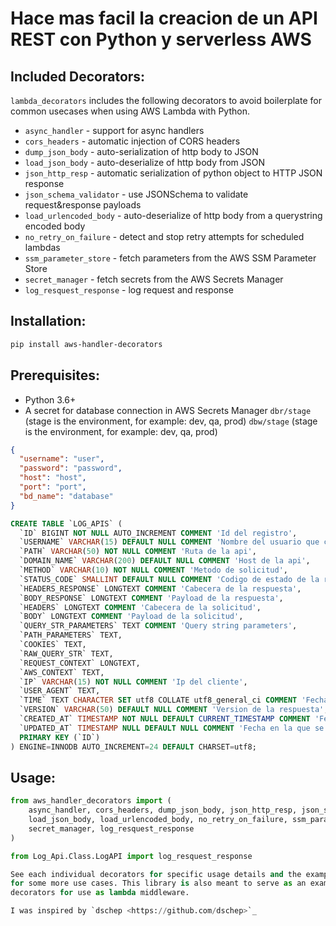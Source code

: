 # Hace mas facil la creacion de un API REST con Python y serverless AWS

Included Decorators:
--------------------
``lambda_decorators`` includes the following decorators to avoid boilerplate
for common usecases when using AWS Lambda with Python.

* `async_handler` - support for async handlers
* `cors_headers` - automatic injection of CORS headers
* `dump_json_body` - auto-serialization of http body to JSON
* `load_json_body` - auto-deserialize of http body from JSON
* `json_http_resp` - automatic serialization of python object to HTTP JSON response
* `json_schema_validator` - use JSONSchema to validate request&response payloads
* `load_urlencoded_body` - auto-deserialize of http body from a querystring encoded body
* `no_retry_on_failure` - detect and stop retry attempts for scheduled lambdas
* `ssm_parameter_store` - fetch parameters from the AWS SSM Parameter Store
* `secret_manager` - fetch secrets from the AWS Secrets Manager
* `log_resquest_response` - log request and response

Installation:
-------------
```bash
pip install aws-handler-decorators
```

Prerequisites:
--------------

* Python 3.6+
* A secret for database connection in AWS Secrets Manager
`dbr/stage` (stage is the environment, for example: dev, qa, prod)
`dbw/stage` (stage is the environment, for example: dev, qa, prod)
```json
{
  "username": "user",
  "password": "password",
  "host": "host",
  "port": "port",
  "bd_name": "database"
}
```
```sql
CREATE TABLE `LOG_APIS` (
  `ID` BIGINT NOT NULL AUTO_INCREMENT COMMENT 'Id del registro',
  `USERNAME` VARCHAR(15) DEFAULT NULL COMMENT 'Nombre del usuario que consume el servicio',
  `PATH` VARCHAR(50) NOT NULL COMMENT 'Ruta de la api',
  `DOMAIN_NAME` VARCHAR(200) DEFAULT NULL COMMENT 'Host de la api',
  `METHOD` VARCHAR(10) NOT NULL COMMENT 'Metodo de solicitud',
  `STATUS_CODE` SMALLINT DEFAULT NULL COMMENT 'Codigo de estado de la respuesta',
  `HEADERS_RESPONSE` LONGTEXT COMMENT 'Cabecera de la respuesta',
  `BODY_RESPONSE` LONGTEXT COMMENT 'Payload de la respuesta',
  `HEADERS` LONGTEXT COMMENT 'Cabecera de la solicitud',
  `BODY` LONGTEXT COMMENT 'Payload de la solicitud',
  `QUERY_STR_PARAMETERS` TEXT COMMENT 'Query string parameters',
  `PATH_PARAMETERS` TEXT,
  `COOKIES` TEXT,
  `RAW_QUERY_STR` TEXT,
  `REQUEST_CONTEXT` LONGTEXT,
  `AWS_CONTEXT` TEXT,
  `IP` VARCHAR(15) NOT NULL COMMENT 'Ip del cliente',
  `USER_AGENT` TEXT,
  `TIME` TEXT CHARACTER SET utf8 COLLATE utf8_general_ci COMMENT 'Fecha en la que se ejecuto la api',
  `VERSION` VARCHAR(50) DEFAULT NULL COMMENT 'Version de la respuesta',
  `CREATED_AT` TIMESTAMP NOT NULL DEFAULT CURRENT_TIMESTAMP COMMENT 'Fecha de creacion del registro',
  `UPDATED_AT` TIMESTAMP NULL DEFAULT NULL COMMENT 'Fecha en la que se actualizo el registro',
  PRIMARY KEY (`ID`)
) ENGINE=INNODB AUTO_INCREMENT=24 DEFAULT CHARSET=utf8;

```

Usage:
------
```python
from aws_handler_decorators import (
    async_handler, cors_headers, dump_json_body, json_http_resp, json_schema_validator,
    load_json_body, load_urlencoded_body, no_retry_on_failure, ssm_parameter_store,
    secret_manager, log_resquest_response
)

from Log_Api.Class.LogAPI import log_resquest_response

See each individual decorators for specific usage details and the example_
for some more use cases. This library is also meant to serve as an example for how to write
decorators for use as lambda middleware.

I was inspired by `dschep <https://github.com/dschep>`_